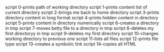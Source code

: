 script 0-prints path of working directory
script 1-prints content list of current directory
script 2-brings me back to home directory
script 3-prints directory content in long format
script 4-prints hidden content in directory
script 5-prints content in directory numerically
script 6-creates a directory in tmp
script 7-moves betty file to a directory in tmp
script 8-deletes my first directoryy in tmp
script 9-deletes my first directory
script 10-changes working directory to previous one
script 11-lists all files
script 12-prints file type
script 13-creates a symbolic link
script 14-copies all HTML

